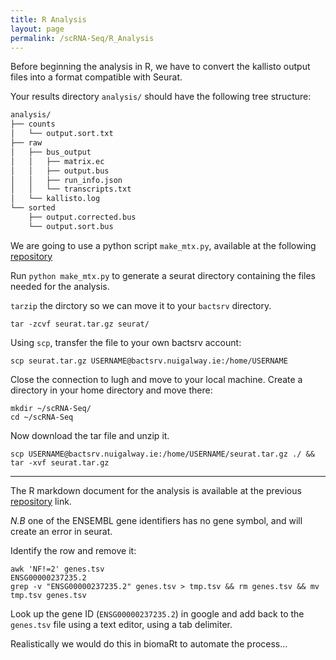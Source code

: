 ```yaml
---
title: R Analysis
layout: page
permalink: /scRNA-Seq/R_Analysis
---
```


Before beginning the analysis in R, we have to convert the kallisto output files into a format compatible with Seurat.

Your results directory `analysis/` should have the following tree structure:

```bash
analysis/
├── counts
│   └── output.sort.txt
├── raw
│   ├── bus_output
│   │   ├── matrix.ec
│   │   ├── output.bus
│   │   ├── run_info.json
│   │   └── transcripts.txt
│   └── kallisto.log
└── sorted
    ├── output.corrected.bus
    └── output.sort.bus
```

We are going to use a python script `make_mtx.py`, available at the following  [repository](https://github.com/BarryDigby/barrydigby.github.io/tree/master/scRNA-Seq)

Run `python make_mtx.py` to generate a seurat directory containing the files needed for the analysis.

`tarzip` the dirctory so we can move it to your `bactsrv` directory.

```
tar -zcvf seurat.tar.gz seurat/
```

Using `scp`, transfer the file to your own bactsrv account:

```
scp seurat.tar.gz USERNAME@bactsrv.nuigalway.ie:/home/USERNAME
```

Close the connection to lugh and move to your local machine. Create a directory in your home directory and move there:

```
mkdir ~/scRNA-Seq/
cd ~/scRNA-Seq
```

Now download the tar file and unzip it.

```
scp USERNAME@bactsrv.nuigalway.ie:/home/USERNAME/seurat.tar.gz ./ && tar -xvf seurat.tar.gz
```

***

The R markdown document for the analysis is available at the previous [repository](https://github.com/BarryDigby/barrydigby.github.io/tree/master/scRNA-Seq) link.

*N.B* one of the ENSEMBL gene identifiers has no gene symbol, and will create an error in seurat.

Identify the row and remove it:
```
awk 'NF!=2' genes.tsv
ENSG00000237235.2
grep -v "ENSG00000237235.2" genes.tsv > tmp.tsv && rm genes.tsv && mv tmp.tsv genes.tsv
```

Look up the gene ID (`ENSG00000237235.2`) in google and add back to the `genes.tsv` file using a text editor, using a tab delimiter.

Realistically we would do this in biomaRt to automate the process...
